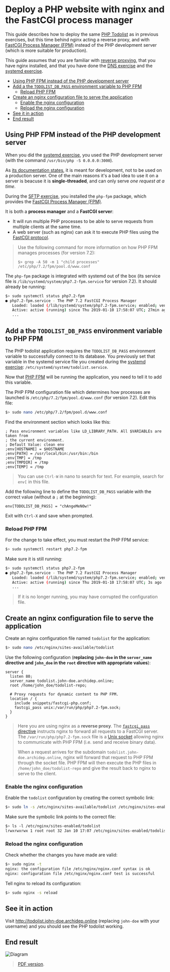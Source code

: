 # Deploy a PHP website with nginx and the FastCGI process manager

This guide describes how to deploy the same [PHP Todolist][repo] as in previous exercises,
but this time behind nginx acting a reverse proxy,
and with [FastCGI Process Manager (FPM)][php-fpm] instead of the PHP development server
(which is more suitable for production).

This guide assumes that you are familiar with [reverse proxying][slides],
that you have nginx installed, and that you have done the [DNS exercise][dns-ex] and the [systemd exercise][systemd-ex].

<!-- START doctoc generated TOC please keep comment here to allow auto update -->
<!-- DON'T EDIT THIS SECTION, INSTEAD RE-RUN doctoc TO UPDATE -->


- [Using PHP FPM instead of the PHP development server](#using-php-fpm-instead-of-the-php-development-server)
- [Add a the `TODOLIST_DB_PASS` environment variable to PHP FPM](#add-a-the-todolist_db_pass-environment-variable-to-php-fpm)
  - [Reload PHP FPM](#reload-php-fpm)
- [Create an nginx configuration file to serve the application](#create-an-nginx-configuration-file-to-serve-the-application)
  - [Enable the nginx configuration](#enable-the-nginx-configuration)
  - [Reload the nginx configuration](#reload-the-nginx-configuration)
- [See it in action](#see-it-in-action)
- [End result](#end-result)

<!-- END doctoc generated TOC please keep comment here to allow auto update -->



## Using PHP FPM instead of the PHP development server

When you did the [systemd exercise][systemd-ex],
you used the PHP development server (with the command `/usr/bin/php -S 0.0.0.0:3000`).

As [its documentation states][php-dev-server], it is meant for development, not to be used on a production server.
One of the main reasons it's a bad idea to use it on a server is beacuse it is **single-threaded**, and can only serve *one request at a time*.

During the [SFTP exercise][sftp-ex], you installed the `php-fpm` package,
which provides the [FastCGI Process Manager (FPM)][php-fpm].

It is both a **process manager** and a **FastCGI server**:

* It will run multiple PHP processes to be able to serve requests from multiple clients at the same time.
* A web server (such as nginx) can ask it to execute PHP files using the [FastCGI protocol][fastcgi].

> Use the following command for more information on how PHP FPM manages processes (for version 7.2):
>
>     $> grep -A 50 -m 1 "child processes" /etc/php/7.2/fpm/pool.d/www.conf

The `php-fpm` package is integrated with systemd out of the box
(its service file is `/lib/systemd/system/php7.2-fpm.service` for version 7.2).
It should already be running:

```bash
$> sudo systemctl status php7.2-fpm
● php7.2-fpm.service - The PHP 7.2 FastCGI Process Manager
   Loaded: loaded (/lib/systemd/system/php7.2-fpm.service; enabled; vendor preset: enabled)
   Active: active (running) since Thu 2019-01-10 17:58:07 UTC; 27min ago
   ...
```



## Add a the `TODOLIST_DB_PASS` environment variable to PHP FPM

The PHP todolist application requires the `TODOLIST_DB_PASS` environment variable to successfully connect to its database.
You previously set that variable in the systemd service file you created during the [systemd exercise][systemd-ex]: `/etc/systemd/system/todolist.service`.

Now that [PHP FPM][php-fpm] will be running the application, you need to tell it to add this variable.

The PHP FPM configuration file which determines how processes are launched is `/etc/php/7.2/fpm/pool.d/www.conf` (for version 7.2).
Edit this file:

```bash
$> sudo nano /etc/php/7.2/fpm/pool.d/www.conf
```

Find the environment section which looks like this:

```
; Pass environment variables like LD_LIBRARY_PATH. All $VARIABLEs are taken from
; the current environment.
; Default Value: clean env
;env[HOSTNAME] = $HOSTNAME
;env[PATH] = /usr/local/bin:/usr/bin:/bin
;env[TMP] = /tmp
;env[TMPDIR] = /tmp
;env[TEMP] = /tmp
```

> You can use `Ctrl-W` in nano to search for text.
> For example, search for `env[` in this file.

Add the following line to define the `TODOLIST_DB_PASS` variable with the correct value (without a `;` at the beginning):

```
env[TODOLIST_DB_PASS] = "chAngeMeN0w!"
```

Exit with `Ctrl-X` and save when prompted.

### Reload PHP FPM

For the change to take effect, you must restart the PHP FPM service:

```bash
$> sudo systemctl restart php7.2-fpm
```

Make sure it is still running:

```bash
$> sudo systemctl status php7.2-fpm
● php7.2-fpm.service - The PHP 7.2 FastCGI Process Manager
   Loaded: loaded (/lib/systemd/system/php7.2-fpm.service; enabled; vendor preset: enabled)
   Active: active (running) since Thu 2019-01-10 17:58:07 UTC; 3s ago
   ...
```

> If it is no longer running, you may have corrupted the configuration file.



## Create an nginx configuration file to serve the application

Create an nginx configuration file named `todolist` for the application:

```bash
$> sudo nano /etc/nginx/sites-available/todolist
```

Use the following configuration
(**replacing `john-doe` in the `server_name` directive and `john_doe` in the `root` directive with appropriate values**):

```
server {
  listen 80;
  server_name todolist.john-doe.archidep.online;
  root /home/john_doe/todolist-repo;

  # Proxy requests for dynamic content to PHP FPM.
  location / {
    include snippets/fastcgi-php.conf;
    fastcgi_pass unix:/var/run/php/php7.2-fpm.sock;
  }
}
```

> Here you are using nginx as a **reverse proxy**.
> The [`fastcgi_pass` directive][nginx-fastcgi] instructs nginx to forward all requests to a FastCGI server.
> The `/var/run/php/php7.2-fpm.sock` file is a [Unix socket][unix-socket]
> allowing nginx to communicate with PHP FPM
> (i.e. send and receive binary data).
>
> When a request arrives for the subdomain `todolist.john-doe.archidep.online`,
> nginx will forward that request to PHP FPM through the socket file.
> PHP FPM will then execute the PHP files in `/home/john_doe/todolist-repo`
> and give the result back to nginx to serve to the client.

### Enable the nginx configuration

Enable the `todolist` configuration by creating the correct symbolic link:

```bash
$> sudo ln -s /etc/nginx/sites-available/todolist /etc/nginx/sites-enabled/todolist
```

Make sure the symbolic link points to the correct file:

```bash
$> ls -l /etc/nginx/sites-enabled/todolist
lrwxrwxrwx 1 root root 32 Jan 10 17:07 /etc/nginx/sites-enabled/todolist -> /etc/nginx/sites-available/todolist
```

### Reload the nginx configuration

Check whether the changes you have made are valid:

```bash
$> sudo nginx -t
nginx: the configuration file /etc/nginx/nginx.conf syntax is ok
nginx: configuration file /etc/nginx/nginx.conf test is successful
```

Tell nginx to reload its configuration:

```bash
$> sudo nginx -s reload
```



## See it in action

Visit http://todolist.john-doe.archidep.online (replacing `john-doe` with your username)
and you should see the PHP todolist working.



## End result

![Diagram](nginx-php-fpm-deployment.png)

> [PDF version](nginx-php-fpm-deployment.pdf).



[dns-ex]: dns-configuration.md
[fastcgi]: https://en.wikipedia.org/wiki/FastCGI
[php-dev-server]: http://php.net/manual/en/features.commandline.webserver.php
[php-fpm]: http://php.net/manual/en/install.fpm.php
[repo]: https://github.com/MediaComem/comem-archidep-php-todo-exercise
[nginx-ex]: nginx-static-deployment.md
[nginx-fastcgi]: http://nginx.org/en/docs/http/ngx_http_fastcgi_module.html#fastcgi_pass
[slides]: https://mediacomem.github.io/comem-archidep/2020-2021/subjects/reverse-proxy/?home=MediaComem%2Fcomem-archidep%23readme#1
[sftp-ex]: sftp-deployment.md
[systemd-ex]: systemd-deployment.md
[unix-socket]: https://en.wikipedia.org/wiki/Unix_domain_socket
